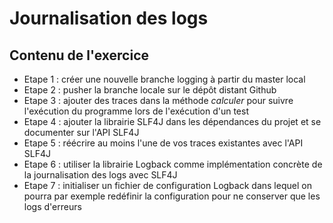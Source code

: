 # Journalisation des logs

## Contenu de l'exercice

- Etape 1 : créer une nouvelle branche logging à partir du master local
- Etape 2 : pusher la branche locale sur le dépôt distant Github
- Etape 3 : ajouter des traces dans la méthode *calculer* pour suivre l'exécution du programme lors de l'exécution d'un test
- Etape 4 : ajouter la librairie SLF4J dans les dépendances du projet et se documenter sur l'API SLF4J
- Etape 5 : réécrire  au moins l'une de vos traces existantes avec l'API SLF4J
- Etape 6 : utiliser la librairie Logback comme implémentation concrète de la journalisation des logs avec SLF4J
- Etape 7 : initialiser un fichier de configuration Logback dans lequel on pourra par exemple redéfinir la configuration pour ne conserver que les logs d'erreurs
